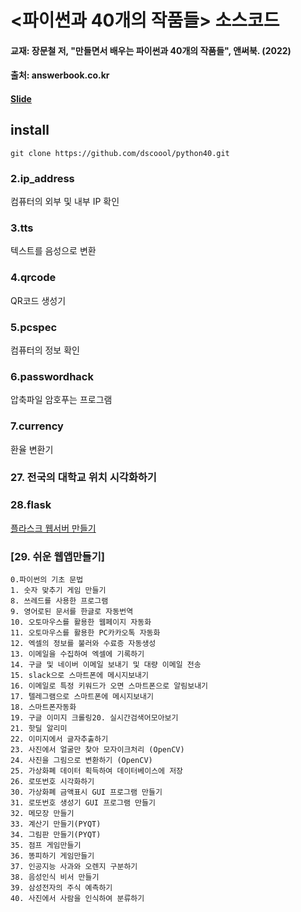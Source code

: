 # <파이썬과 40개의 작품들> 소스코드
#### 교재: 장문철 저, "만들면서 배우는 파이썬과 40개의 작품들", 앤써북. (2022)
#### 출처: answerbook.co.kr
#### [Slide](https://docs.google.com/presentation/d/1TSORkj_W-_ZizkwT1ieE2d3co3_eYebPK1So6XcAFP4/edit?usp=sharing)
## install
    git clone https://github.com/dscoool/python40.git

    

### 2.ip_address
컴퓨터의 외부 및 내부 IP 확인​

### 3.tts
텍스트를 음성으로 변환

### 4.qrcode
QR코드 생성기

### 5.pcspec 
컴퓨터의 정보 확인

### 6.passwordhack
압축파일 암호푸는 프로그램

### 7.currency
환율 변환기

### 27. 전국의 대학교 위치 시각화하기

### 28.flask
[플라스크 웹서버 만들기](https://daco2020.tistory.com/802)

### [29. 쉬운 웹앱만들기]
    0.파이썬의 기초 문법
    1. 숫자 맞추기 게임 만들기
    8. 쓰레드를 사용한 프로그램
    9. 영어로된 문서를 한글로 자동번역
    10. 오토마우스를 활용한 웹페이지 자동화
    11. 오토마우스를 활용한 PC카카오톡 자동화
    12. 엑셀의 정보를 불러와 수료증 자동생성
    13. 이메일을 수집하여 엑셀에 기록하기
    14. 구글 및 네이버 이메일 보내기 및 대량 이메일 전송
    15. slack으로 스마트폰에 메시지보내기
    16. 이메일로 특정 키워드가 오면 스마트폰으로 알림보내기
    17. 텔레그램으로 스마트폰에 메시지보내기
    18. 스마트폰자동화
    19. 구글 이미지 크롤링20. 실시간검색어모아보기
    21. 핫딜 알리미
    22. 이미지에서 글자추출하기
    23. 사진에서 얼굴만 찾아 모자이크처리 (OpenCV)
    24. 사진을 그림으로 변환하기 (OpenCV)
    25. 가상화폐 데이터 획득하여 데이터베이스에 저장
    26. 로또번호 시각화하기
    30. 가상화폐 금액표시 GUI 프로그램 만들기
    31. 로또번호 생성기 GUI 프로그램 만들기
    32. 메모장 만들기
    33. 계산기 만들기(PYQT)
    34. 그림판 만들기(PYQT)
    35. 점프 게임만들기
    36. 똥피하기 게임만들기
    37. 인공지능 사과와 오렌지 구분하기
    38. 음성인식 비서 만들기
    39. 삼성전자의 주식 예측하기
    40. 사진에서 사람을 인식하여 분류하기
